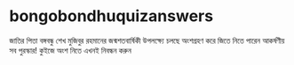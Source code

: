 # bongobondhuquizanswers
জাতির পিতা বঙ্গবন্ধু শেখ মুজিবুর রহমানের
জন্মশতবার্ষিকী উপলক্ষ‌্যে চলছে
অংশগ্রহণ করে জিতে নিতে পারেন আকর্ষণীয় সব পুরস্কার!
কুইজে অংশ নিতে এখনই নিবন্ধন করুন
